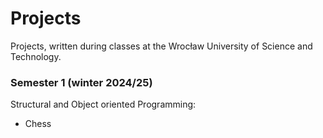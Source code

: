 # Projects

Projects, written during classes at the Wrocław University of Science and Technology.

### Semester 1 (winter 2024/25)

Structural and Object oriented Programming:
  - Chess 
